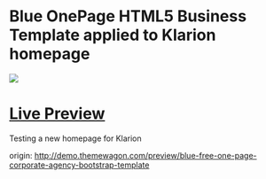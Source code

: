 Blue OnePage HTML5 Business Template applied to Klarion homepage
========
<img src="https://cloud.githubusercontent.com/assets/10640964/5987921/7650444a-a970-11e4-91e4-6f53baebca99.jpg" />

<a href="https://ramanova.github.io/testconcept">Live Preview</a>
========
Testing a new homepage for Klarion

origin:
http://demo.themewagon.com/preview/blue-free-one-page-corporate-agency-bootstrap-template
